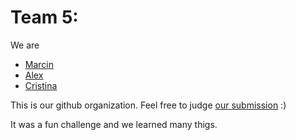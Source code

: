 # Team 5:
We are
- [Marcin](https://www.linkedin.com/in/martin-shell/)
- [Alex](https://www.linkedin.com/in/a96lex/)
- [Cristina](https://www.linkedin.com/in/cristina-outeda-rua/)

This is our github organization. Feel free to judge [our submission](https://github.com/CyberRaval/NUWE-Schneider) :)

It was a fun challenge and we learned many thigs.
